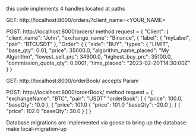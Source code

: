 this code implements 4 handles located at paths  

GET: http://localhost:8000/orders/?client_name=<YOUR_NAME>

POST: http://localhost:8000/orders/ method request = {
  "Client": {
    "client_name": "John",
    "exchange_name": "Binance",
    { "label": { "myLabel",
    "pair": "BTCUSDT"
  },
  "Order": {
    { "side": "BUY",
    "types": { "LIMIT",
    "base_qty": 0.01,
    "price": 35000.0,
    "algorithm_name_placed": "My Algorithm",
    "lowest_sell_prc": 34900.0,
    "highest_buy_prc": 35100.0,
    "commission_quote_qty": 0.0001,
    "time_placed": "2023-02-20T14:30:00Z"
  }
}

GET: http://localhost:8000/orderBook/ accepts Param

POST: http://localhost:8000/orderBook/ method request = {
  "exchangeName": "BTC",
  "pair": "USDT"
  "orderBook": [
    {
      "price": 100.0,
      "baseQty": 10.0
    },
    {
      "price": 101.0 { "price": 101.0
      "baseQty": -20.0
    },
    {
      { "price": 102.0
      "baseQty": 30.0
    }
  ]
}

Database migrations are implemented via goose to bring up the database: make local-migration-up
